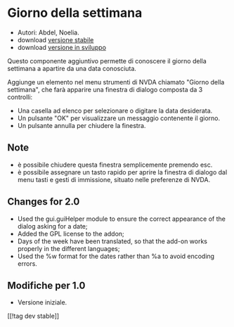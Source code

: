 # Giorno della settimana #

*	 Autori: Abdel, Noelia.
*	 download [versione stabile][1]
*	 download [versione in sviluppo][2]

Questo componente aggiuntivo permette di conoscere il giorno della settimana
a apartire da una data conosciuta.

Aggiunge un elemento nel menu strumenti di NVDA chiamato "Giorno della
settimana", che farà apparire  una finestra di dialogo composta da 3
controlli: 

*	 Una casella ad elenco per selezionare o digitare la data desiderata.
*	 Un pulsante "OK" per visualizzare un messaggio contenente il giorno. 
*	 Un pulsante annulla per chiudere la finestra.

## Note ##
*	 è possibile chiudere questa finestra semplicemente premendo esc.
*	 è possibile assegnare un tasto rapido per aprire la finestra di dialogo
   dal menu tasti e gesti di immissione, situato nelle preferenze di NVDA.

## Changes for 2.0 ##

*	 Used the gui.guiHelper module to ensure the correct appearance of the
   dialog asking for a date;
*	 Added the GPL license to the addon;
*	 Days of the week have been translated, so that the add-on works properly
   in the different languages;
*	 Used the %w format for the dates rather than %a to avoid encoding errors.

## Modifiche per 1.0 ##

*	 Versione iniziale.

[[!tag dev stable]]

[1]: https://addons.nvda-project.org/files/get.php?file=dw

[2]: https://addons.nvda-project.org/files/get.php?file=dw-dev

